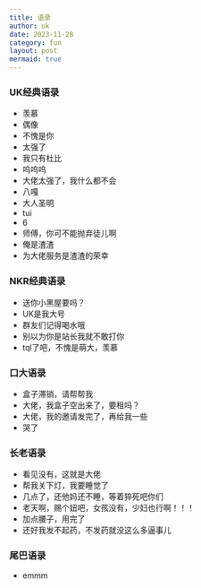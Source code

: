 ```yaml
---
title: 语录
author: uk
date: 2023-11-28
category: fun
layout: post
mermaid: true
---
```


### UK经典语录
- 羡慕
- 偶像
- 不愧是你
- 太强了
- 我只有杜比
- 呜呜呜
- 大佬太强了，我什么都不会
- 八嘎
- 大人圣明
- tui
- 6
- 师傅，你可不能抛弃徒儿啊
- 俺是渣渣
- 为大佬服务是渣渣的荣幸

### NKR经典语录
- 送你小黑屋要吗？
- UK是我大号
- 群友们记得喝水哦
- 别以为你是站长我就不敢打你
- tql了吧，不愧是萌大，羡慕

### 口大语录
- 盒子滞销，请帮帮我
- 大佬，我盒子空出来了，要租吗？
- 大佬，我的邀请发完了，再给我一些
- 哭了

### 长老语录
- 看见没有，这就是大佬
- 帮我关下灯，我要睡觉了
- 几点了，还他妈还不睡，等着猝死吧你们
- 老天啊，赐个妞吧，女孩没有，少妇也行啊！！！
- 加点腰子，用完了
- 还好我发不起药，不发药就没这么多逼事儿

### 尾巴语录
- emmm